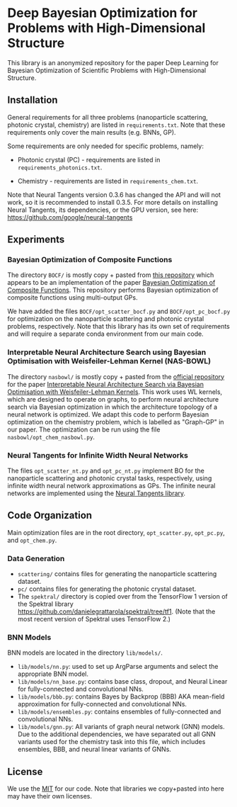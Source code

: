 # Deep Bayesian Optimization for Problems with High-Dimensional Structure

This library is an anonymized repository for the paper Deep Learning for Bayesian Optimization of Scientific Problems with High-Dimensional Structure. 

## Installation

General requirements for all three problems (nanoparticle scattering, photonic crystal, chemistry) 
are listed in `requirements.txt`. 
Note that these requirements only cover the main results (e.g. BNNs, GP).

Some requirements are only needed for specific problems, namely:
* Photonic crystal (PC) - requirements are listed in `requirements_photonics.txt`.

* Chemistry - requirements are listed in `requirements_chem.txt`.

Note that Neural Tangents version 0.3.6 has changed the API and will not work, so it is recommended to install 0.3.5. 
For more details on installing Neural Tangents, its dependencies, or the GPU version, see here:
https://github.com/google/neural-tangents


## Experiments

### Bayesian Optimization of Composite Functions

The directory `BOCF/` is mostly copy + pasted from [this repository](https://github.com/RaulAstudillo/bocf) which appears to be 
an implementation of the paper [Bayesian Optimization of Composite Functions](https://arxiv.org/abs/1906.01537).
This repository performs Bayesian optimization of composite functions using multi-output GPs.

We have added the files `BOCF/opt_scatter_bocf.py` and `BOCF/opt_pc_bocf.py` for optimization on the nanoparticle
scattering and photonic crystal problems, respectively. Note that this library has its own set of requirements and
will require a separate conda environment from our main code.

### Interpretable Neural Architecture Search using Bayesian Optimisation with Weisfeiler-Lehman Kernel (NAS-BOWL)

The directory `nasbowl/` is mostly copy + pasted from the [official repository](https://github.com/xingchenwan/nasbowl) for the paper 
[Interpretable Neural Architecture Search via Bayesian Optimisation with Weisfeiler-Lehman Kernels](https://openreview.net/pdf?id=j9Rv7qdXjd).
This work uses WL kernels, which are designed to operate on graphs, to perform neural architecture search via Bayesian
optimization in which the architecture topology of a neural network is optimized. We adapt this code to perform
Bayesian optimization on the chemistry problem, which is labelled as "Graph-GP" in our paper.
The optimization can be run using the file `nasbowl/opt_chem_nasbowl.py`.

### Neural Tangents for Infinite Width Neural Networks

The files `opt_scatter_nt.py` and `opt_pc_nt.py` implement BO for the nanoparticle scattering and photonic crystal
tasks, respectively, using infinite width neural network approximations as GPs. The infinite neural networks are
implemented using the [Neural Tangents library](https://github.com/google/neural-tangents).

## Code Organization

Main optimization files are in the root directory, `opt_scatter.py`, `opt_pc.py`, and `opt_chem.py`.

### Data Generation

* `scattering/` contains files for generating the nanoparticle scattering dataset.
* `pc/` contains files for generating the photonic crystal dataset.
* The `spektral/` directory is copied over from the TensorFlow 1 version of the Spektral library 
https://github.com/danielegrattarola/spektral/tree/tf1. 
(Note that the most recent version of Spektral uses TensorFlow 2.)

### BNN Models

BNN models are located in the directory `lib/models/`. 
* `lib/models/nn.py`: used to set up ArgParse arguments and select the appropriate BNN model.
* `lib/models/nn_base.py`: contains base class, dropout, and Neural Linear for fully-connected and convolutional NNs. 
* `lib/models/bbb.py`: contains Bayes by Backprop (BBB) AKA mean-field approximation for fully-connected and convolutional NNs. 
* `lib/models/ensembles.py`: contains ensembles of fully-connected and convolutional NNs.
* `lib/models/gnn.py`: All variants of graph neural network (GNN) models. Due to the additional dependencies, we have
separated out all GNN variants used for the chemistry task into this file, which includes ensembles, BBB, and neural linear variants of GNNs.

## License
We use the [MIT](https://choosealicense.com/licenses/mit/) for our code. 
Note that libraries we copy+pasted into here may have their own licenses.
